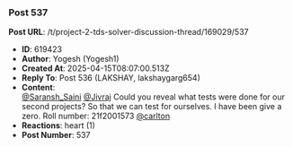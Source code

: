### Post 537
**Post URL**: /t/project-2-tds-solver-discussion-thread/169029/537
- **ID**: 619423
- **Author**: Yogesh (Yogesh1)
- **Created At**: 2025-04-15T08:07:00.513Z
- **Reply To**: Post 536 (LAKSHAY, lakshaygarg654)
- **Content**:  
  <a class="mention" href="/u/saransh_saini">@Saransh_Saini</a> <a class="mention" href="/u/jivraj">@Jivraj</a> Could you reveal what tests were done for our second projects? So that we can test for ourselves. I have been give a zero.
Roll number: 21f2001573
<a class="mention" href="/u/carlton">@carlton</a>
- **Reactions**: heart (1)
- **Post Number**: 537

